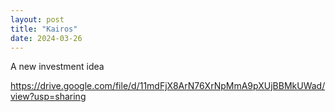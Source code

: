 ```yaml
---
layout: post
title: "Kairos"
date: 2024-03-26
---
```

A new investment idea

https://drive.google.com/file/d/11mdFjX8ArN76XrNpMmA9pXUjBBMkUWad/view?usp=sharing
